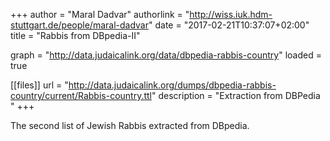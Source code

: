 +++
author = "Maral Dadvar"
authorlink = "http://wiss.iuk.hdm-stuttgart.de/people/maral-dadvar"
date = "2017-02-21T10:37:07+02:00"
title = "Rabbis from DBpedia-II"


graph = "http://data.judaicalink.org/data/dbpedia-rabbis-country"
loaded = true


[[files]]
	url = "http://data.judaicalink.org/dumps/dbpedia-rabbis-country/current/Rabbis-country.ttl"
	description = "Extraction from DBPedia "
+++

The second list of Jewish Rabbis extracted from DBpedia.
<!--more-->
